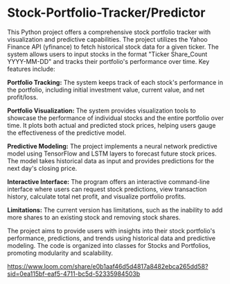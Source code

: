 # Stock-Portfolio-Tracker/Predictor

This Python project offers a comprehensive stock portfolio tracker with visualization and predictive capabilities. The project utilizes the Yahoo Finance API (yfinance) to fetch historical stock data for a given ticker. The system allows users to input stocks in the format "Ticker Share_Count YYYY-MM-DD" and tracks their portfolio's performance over time. Key features include:

**Portfolio Tracking:** The system keeps track of each stock's performance in the portfolio, including initial investment value, current value, and net profit/loss.

**Portfolio Visualization:** The system provides visualization tools to showcase the performance of individual stocks and the entire portfolio over time. It plots both actual and predicted stock prices, helping users gauge the effectiveness of the predictive model.

**Predictive Modeling:** The project implements a neural network predictive model using TensorFlow and LSTM layers to forecast future stock prices. The model takes historical data as input and provides predictions for the next day's closing price.

**Interactive Interface:** The program offers an interactive command-line interface where users can request stock predictions, view transaction history, calculate total net profit, and visualize portfolio profits.

**Limitations:** The current version has limitations, such as the inability to add more shares to an existing stock and removing stock shares.

The project aims to provide users with insights into their stock portfolio's performance, predictions, and trends using historical data and predictive modeling. The code is organized into classes for Stocks and Portfolios, promoting modularity and scalability.

https://www.loom.com/share/e0b1aaf46d5d4817a8482ebca265dd58?sid=0ea115bf-eaf5-4711-bc5d-52335984503b
